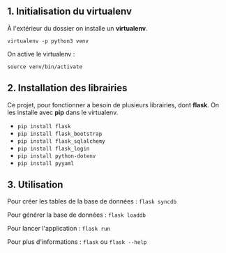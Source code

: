 ## 1. Initialisation du virtualenv

À l'extérieur du dossier on installe un **virtualenv**.

`virtualenv -p python3 venv`

On active le virtualenv :

`source venv/bin/activate`

## 2. Installation des librairies

Ce projet, pour fonctionner a besoin de plusieurs librairies, dont **flask**.
On les installe avec **pip** dans le virtualenv.

- `pip install flask`
- `pip install flask_bootstrap`
- `pip install flask_sqlalchemy`
- `pip install flask_login`
- `pip install python-dotenv`
- `pip install pyyaml`

## 3. Utilisation

Pour créer les tables de la base de données : `flask syncdb`

Pour générer la base de données : `flask loaddb`

Pour lancer l'application : `flask run`

Pour plus d'informations : `flask` ou `flask --help`
